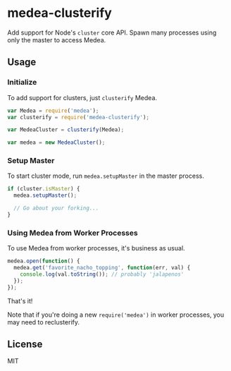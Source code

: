 # medea-clusterify

Add support for Node's `cluster` core API.  Spawn many processes using only the master to access Medea.

## Usage

### Initialize

To add support for clusters, just `clusterify` Medea.

```javascript
var Medea = require('medea');
var clusterify = require('medea-clusterify');

var MedeaCluster = clusterify(Medea);

var medea = new MedeaCluster();
```

### Setup Master

To start cluster mode, run `medea.setupMaster` in the master process.

```javascript
if (cluster.isMaster) {
  medea.setupMaster();

  // Go about your forking...
}
```

### Using Medea from Worker Processes

To use Medea from worker processes, it's business as usual.

```javascript
medea.open(function() {
  medea.get('favorite_nacho_topping', function(err, val) {
    console.log(val.toString()); // probably 'jalapenos'
  });
});
```

That's it!

Note that if you're doing a new `require('medea')` in worker processes, you may need to reclusterify.

## License

MIT
